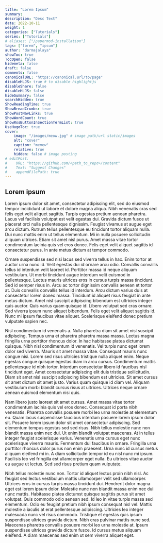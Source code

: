 ```yaml
---
title: "Lorem Ipsum"
summary:
description: "Desc Text"
date: 2022-10-11
weight: 1
categories: ["Tutorials"]
series: ["Tutorials"]
# aliases: ["/papermod-installation"]
tags: ["lorem", "ipsum"]
author: "darmajalaya"
showToc: true
TocOpen: false
hidemeta: false
draft: false
comments: false
canonicalURL: "https://canonical.url/to/page"
disableHLJS: true # to disable highlightjs
disableShare: false
disableHLJS: false
hideSummary: false
searchHidden: true
ShowReadingTime: true
ShowBreadCrumbs: true
ShowPostNavLinks: true
ShowWordCount: true
ShowRssButtonInSectionTermList: true
UseHugoToc: true
cover:
    image: "/images/meow.jpg" # image path/url static/images
    alt: "cover"
    caption: "memew"
    relative: true
    hidden: false # image posting
# editPost:
#    URL: "https://github.com/<path_to_repo>/content"
#    Text: "Suggest Changes" 
#    appendFilePath: true
---
```


## Lorem ipsum
Lorem ipsum dolor sit amet, consectetur adipiscing elit, sed do eiusmod tempor incididunt ut labore et dolore magna aliqua. Nibh venenatis cras sed felis eget velit aliquet sagittis. Turpis egestas pretium aenean pharetra. Lacus vel facilisis volutpat est velit egestas dui. Gravida dictum fusce ut placerat orci nulla pellentesque dignissim. Feugiat vivamus at augue eget arcu dictum. Rutrum tellus pellentesque eu tincidunt tortor aliquam nulla. Dui nunc mattis enim ut tellus elementum. Mi in nulla posuere sollicitudin aliquam ultrices. Etiam sit amet nisl purus. Amet massa vitae tortor condimentum lacinia quis vel eros donec. Felis eget velit aliquet sagittis id consectetur purus. In ante metus dictum at tempor commodo.

Ornare suspendisse sed nisi lacus sed viverra tellus in hac. Enim tortor at auctor urna nunc id. Velit egestas dui id ornare arcu odio. Convallis convallis tellus id interdum velit laoreet id. Porttitor massa id neque aliquam vestibulum. Ut morbi tincidunt augue interdum velit euismod in pellentesque. Lectus mauris ultrices eros in cursus turpis massa tincidunt. Sed id semper risus in. Arcu ac tortor dignissim convallis aenean et tortor at. Duis convallis convallis tellus id interdum. Arcu dictum varius duis at consectetur lorem donec massa. Tincidunt id aliquet risus feugiat in ante metus dictum. Amet nisl suscipit adipiscing bibendum est ultricies integer quis auctor. Quis varius quam quisque id. Libero volutpat sed cras ornare. Sed viverra ipsum nunc aliquet bibendum. Felis eget velit aliquet sagittis id. Nunc mi ipsum faucibus vitae aliquet. Scelerisque eleifend donec pretium vulputate sapien nec.

Nisl condimentum id venenatis a. Nulla pharetra diam sit amet nisl suscipit adipiscing. Tempus urna et pharetra pharetra massa massa. Lectus magna fringilla urna porttitor rhoncus dolor. In hac habitasse platea dictumst quisque. Nibh nisl condimentum id venenatis. Vel turpis nunc eget lorem dolor sed viverra. Mauris sit amet massa vitae. Consequat mauris nunc congue nisi. Lorem sed risus ultricies tristique nulla aliquet enim. Neque egestas congue quisque egestas diam in arcu cursus. Condimentum mattis pellentesque id nibh tortor. Interdum consectetur libero id faucibus nisl tincidunt eget. Amet consectetur adipiscing elit duis tristique sollicitudin. Diam sit amet nisl suscipit adipiscing bibendum est ultricies. Sit amet cursus sit amet dictum sit amet justo. Varius quam quisque id diam vel. Aliquam vestibulum morbi blandit cursus risus at ultrices. Ultrices neque ornare aenean euismod elementum nisi quis.

Nam libero justo laoreet sit amet cursus. Amet massa vitae tortor condimentum lacinia quis vel eros donec. Consequat id porta nibh venenatis. Pharetra convallis posuere morbi leo urna molestie at elementum eu. Quam lacus suspendisse faucibus interdum posuere lorem ipsum dolor sit. Posuere lorem ipsum dolor sit amet consectetur adipiscing. Sed elementum tempus egestas sed sed risus. Nibh tellus molestie nunc non blandit massa enim nec dui. Ut enim blandit volutpat maecenas. At in tellus integer feugiat scelerisque varius. Venenatis urna cursus eget nunc scelerisque viverra mauris. Fermentum dui faucibus in ornare. Fringilla urna porttitor rhoncus dolor purus non enim praesent. Urna nunc id cursus metus aliquam eleifend mi in. A diam sollicitudin tempor id eu nisl nunc mi ipsum. Facilisis leo vel fringilla est ullamcorper eget nulla. Eu ultrices vitae auctor eu augue ut lectus. Sed sed risus pretium quam vulputate.

Nibh tellus molestie nunc non. Tortor id aliquet lectus proin nibh nisl. Ac feugiat sed lectus vestibulum mattis ullamcorper velit sed ullamcorper. Ultrices eros in cursus turpis massa tincidunt dui. Hendrerit dolor magna eget est lorem ipsum dolor. Molestie nunc non blandit massa enim nec dui nunc mattis. Habitasse platea dictumst quisque sagittis purus sit amet volutpat. Quis commodo odio aenean sed. Id leo in vitae turpis massa sed elementum. Odio eu feugiat pretium nibh ipsum consequat nisl vel. Mattis molestie a iaculis at erat pellentesque adipiscing. Ultricies leo integer malesuada nunc vel risus commodo. Tristique et egestas quis ipsum suspendisse ultrices gravida dictum. Nibh cras pulvinar mattis nunc sed. Maecenas pharetra convallis posuere morbi leo urna molestie at. Ipsum suspendisse ultrices gravida dictum fusce. Id cursus metus aliquam eleifend. A diam maecenas sed enim ut sem viverra aliquet eget.
